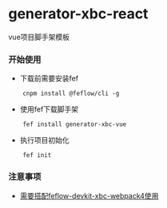 # generator-xbc-react

vue项目脚手架模板

### 开始使用

- 下载前需要安装fef

```
	cnpm install @feflow/cli -g
```
- 使用fef下载脚手架
```
	fef install generator-xbc-vue
```
- 执行项目初始化
```
	fef init
```


### 注意事项
- [需要搭配feflow-devkit-xbc-webpack4使用](https://github.com/xbcc123/feflow-devkit-xbc-webpack4)

